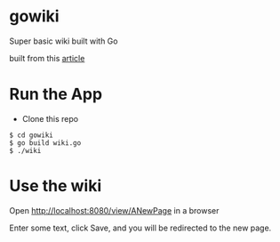 # gowiki

Super basic wiki built with Go

built from this [article](https://golang.org/doc/articles/wiki/)

# Run the App
* Clone this repo

```
$ cd gowiki
$ go build wiki.go
$ ./wiki
```
# Use the wiki
Open [http://localhost:8080/view/ANewPage](http://localhost:8080/view/ANewPage) in a browser

Enter some text, click Save, and you will be redirected to the new page.
